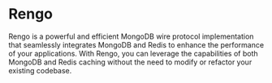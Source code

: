# Rengo
Rengo is a powerful and efficient MongoDB wire protocol implementation that seamlessly integrates MongoDB and Redis to enhance the performance of your applications. With Rengo, you can leverage the capabilities of both MongoDB and Redis caching without the need to modify or refactor your existing codebase.